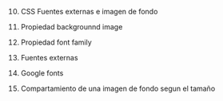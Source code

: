 10. CSS Fuentes externas e imagen de fondo


1. Propiedad backgrounnd image 


2. Propiedad font family 


3. Fuentes externas


4. Google fonts 


5. Compartamiento de una imagen de fondo segun 
el tamaño 